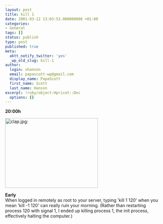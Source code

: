 ```yaml
---
layout: post
title: kill 1
date: 2001-03-12 13:03:53.000000000 +01:00
categories:
- General
tags: []
status: publish
type: post
published: true
meta:
  aktt_notify_twitter: 'yes'
  _wp_old_slug: kill-1
author:
  login: shanson
  email: papascott-wp@gmail.com
  display_name: PapaScott
  first_name: Scott
  last_name: Hanson
excerpt: !ruby/object:Hpricot::Doc
  options: {}
---
```

<p><b>20:00h</b></p>
<p><img src="http://www.papascott.de/wordpress/wp-content/uploads/2001/03/clap.jpg" height="225" width="300" border="0" alt="clap.jpg: " /></p>
<p><b>Early</b><br />
When logged in remotely as root to your server, typing 'kill 1 120' when you mean 'kill -1 120' can really ruin your morning. (Rather than restarting process 120 with signal 1, I ended up killing process 1, the init process, effectively halting the computer.)</p>
